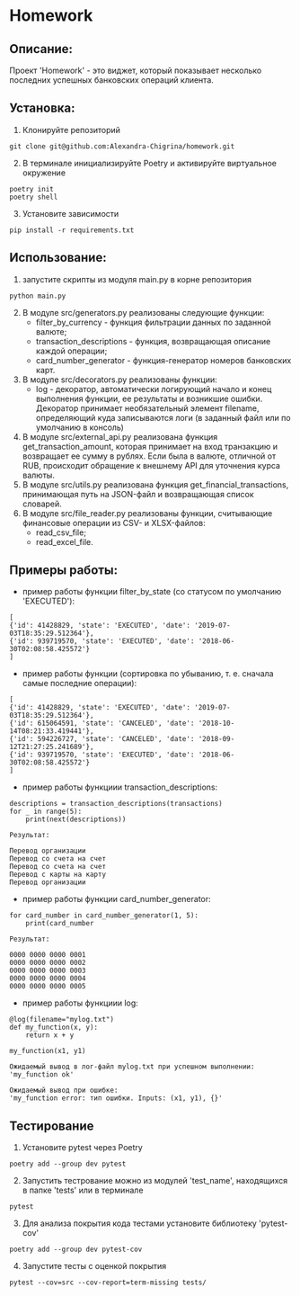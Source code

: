 # **Homework**

## **Описание**:

Проект 'Homework' - это виджет, который показывает несколько последних успешных банковских операций клиента.

## **Установка**:

1. Клонируйте репозиторий

```
git clone git@github.com:Alexandra-Chigrina/homework.git
```

2. В терминале инициализируйте Poetry и активируйте виртуальное окружение

```
poetry init
poetry shell
```

3. Установите зависимости

```
pip install -r requirements.txt
```

## **Использование**:

1. запустите скрипты из модуля main.py в корне репозитория

```commandline
python main.py
```

2. В модуле src/generators.py реализованы следующие функции:
    - filter_by_currency - функция фильтрации данных по заданной валюте;
    - transaction_descriptions - функция, возвращающая описание каждой операции;
    - card_number_generator - функция-генератор номеров банковских карт.
3. В модуле src/decorators.py реализованы функции:
    - log - декоратор, автоматически логирующий начало и конец выполнения функции, ее результаты и
      возникшие ошибки. Декоратор принимает необязательный элемент filename, определяющий
      куда записываются логи (в заданный файл или по умолчанию в консоль)
4. В модуле src/external_api.py реализована функция get_transaction_amount, которая принимает на вход
   транзакцию и возвращает ее сумму в рублях. Если была в валюте, отличной от RUB, происходит обращение 
   к внешнему API для уточнения курса валюты.
5. В модуле src/utils.py реализована функция get_financial_transactions, 
   принимающая путь на JSON-файл и возвращающая список словарей.
6. В модуле src/file_reader.py реализованы функции, считывающие  финансовые операции из
   CSV- и XLSX-файлов:
   - read_csv_file;
   - read_excel_file.

## **Примеры работы**:

- пример работы функции filter_by_state (со статусом по умолчанию 'EXECUTED'):

```
[
{'id': 41428829, 'state': 'EXECUTED', 'date': '2019-07-03T18:35:29.512364'}, 
{'id': 939719570, 'state': 'EXECUTED', 'date': '2018-06-30T02:08:58.425572'}
]
```

- пример работы функции (сортировка по убыванию, т. е. сначала самые последние операции):

```
[
{'id': 41428829, 'state': 'EXECUTED', 'date': '2019-07-03T18:35:29.512364'}, 
{'id': 615064591, 'state': 'CANCELED', 'date': '2018-10-14T08:21:33.419441'}, 
{'id': 594226727, 'state': 'CANCELED', 'date': '2018-09-12T21:27:25.241689'}, 
{'id': 939719570, 'state': 'EXECUTED', 'date': '2018-06-30T02:08:58.425572'}
]
```

- пример работы функциии transaction_descriptions:

```commandline
descriptions = transaction_descriptions(transactions)
for _ in range(5):
    print(next(descriptions))
```

    Результат:

    Перевод организации
    Перевод со счета на счет
    Перевод со счета на счет
    Перевод с карты на карту
    Перевод организации

- пример работы функции card_number_generator:

```commandline
for card_number in card_number_generator(1, 5):
    print(card_number
```

    Результат:    

    0000 0000 0000 0001
    0000 0000 0000 0002
    0000 0000 0000 0003
    0000 0000 0000 0004
    0000 0000 0000 0005

- пример работы функциии log:

```commandline
@log(filename="mylog.txt")
def my_function(x, y):
    return x + y

my_function(x1, y1)
```

```
Ожидаемый вывод в лог-файл mylog.txt при успешном выполнении:
'my_function ok'

Ожидаемый вывод при ошибке:
'my_function error: тип ошибки. Inputs: (x1, y1), {}'
```

## **Тестирование**

1. Установите pytest через Poetry

```
poetry add --group dev pytest
```

2. Запустить тестрование можно из модулей 'test_name', находящихся в папке 'tests' или в терминале

```
pytest
```

3. Для анализа покрытия кода тестами установите библиотеку 'pytest-cov'

```commandline
poetry add --group dev pytest-cov
```

4. Запустите тесты с оценкой покрытия

```commandline
pytest --cov=src --cov-report=term-missing tests/
```
